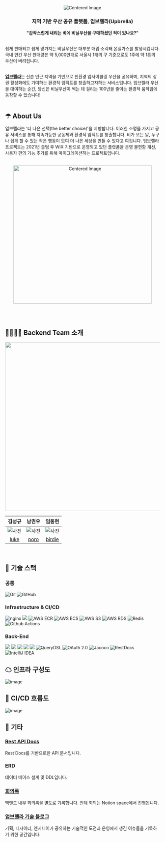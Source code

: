  <div align="center">
  <img src="https://github.com/Gwonwoo-Nam/Upbrella_back/assets/112251635/362c03e1-e21e-46c0-abb0-196238f572a1" alt="Centered Image">
</div>


<h3 align="center">지역 기반 우산 공유 플랫폼, 업브렐라(Upbrella)</h3>
<p align="center"><b>"갑작스럽게 내리는 비에 비닐우산을 구매하셨던 적이 있나요?"</b></p>
<br>
쉽게 판매되고 쉽게 망가지는 비닐우산은 대부분 매립·소각돼 온실가스를 발생시킵니다. 국내 연간 우산 판매량은 약 5,000만개로 서울시 1개의 구 기준으로도 1주에 약 1톤의 우산이 버려집니다.
<br></br>

[**업브렐라**](https://www.upbrella2021.com/)는 신촌 인근 지역을 기반으로 친환경 업사이클링 우산을 공유하며, 지역의 상권 활성화에도 기여하는 환경적 임팩트를 창출하고자하는 서비스입니다. 업브렐라 우산을 대여하는 순간,
당신은 비닐우산이 썩는 데 걸리는 100년을 줄이는 환경적 움직임에 동참할 수 있습니다!
<br></br>
## ☂ About Us

업브렐라는 '더 나은 선택(the better choice)'을 지향합니다.
이러한 소명을 가지고 공유 서비스를 통해
지속가능한️ 공동체와 환경적 임팩트를 창출합니다.
비가 오는 날, 누구나 쉽게 할 수 있는 작은 행동이 모여
더 나은 세상을 만들 수 있다고 여깁니다. 업브렐라 프로젝트는 2021년 출범 후 WIX 기반으로 운영되고 있던 플랫폼을 운영 불편함 개선, 사용자 편의 기능 추가를 위해 마이그레이션하는 프로젝트입니다.
<br></br>
<div align="center">
  <img width=450 src="https://github.com/Gwonwoo-Nam/Upbrella_back/assets/112251635/ba98b6a1-ad92-4e62-8d53-3b6d14646a2a" alt="Centered Image">
</div>

<br></br>
## 👨‍👩‍👧‍👧 Backend Team 소개


<p align="center"><img src="https://user-images.githubusercontent.com/115435784/252514581-a097e8f7-08a7-42e8-a790-365e428ce382.png" width=550px/>

<br>


|                  김성규                   |                   남권우                   |                                            임동현                                            |
|:--------------------------------------:|:---------------------------------------:|:-----------------------------------------------------------------------------------------:|
|                ![사진](https://avatars.githubusercontent.com/u/71162390?v=4)                 |                 ![사진](https://avatars.githubusercontent.com/u/112251635?v=4)                 |               ![사진](https://avatars.githubusercontent.com/u/115435784?v=4)                |
|[luke](https://github.com/acceptor-gyu)  |  [poro](https://github.com/Gwonwoo-Nam)|                          [birdie](https://github.com/birdieHyun)                          |
<br>


## 🧾 기술 스택

### 공통

![Git](https://img.shields.io/badge/-Git-F05032?style=flat&logo=Git&logoColor=white)
![GitHub](https://img.shields.io/badge/-GitHub-181717?style=flat&logo=GitHub&logoColor=white)

### Infrastructure & CI/CD


![nginx](https://img.shields.io/badge/nginx-009639?style=flat&logo=nginx&logoColor=white)
<img src="https://img.shields.io/badge/Amazon%20EC2-FA7343?style=flat&logo=amazonec2&logoColor=white"/>
![AWS ECR](https://img.shields.io/badge/Amazon%20ECR-FF9900?style=flat)
![AWS ECS](https://img.shields.io/badge/Amazon%20ECS-FF9900?style=flat&logo=amazonecs&logoColor=white)
![AWS S3](https://img.shields.io/badge/Amazon%20S3-569A31?style=flat&logo=amazons3&logoColor=white)
![AWS RDS](https://img.shields.io/badge/Amazon%20RDS-527FFF?style=flat&logo=amazonrds&logoColor=white)
![Redis](https://img.shields.io/badge/Redis-DC382D?style=flat&logo=redis&logoColor=white)
![Github Actions](https://img.shields.io/badge/Github%20Actions-2088FF?style=flat&logo=GithubActions&logoColor=white)

### Back-End

<img src="https://img.shields.io/badge/Java-007396?style=flat&logo=java&logoColor=white"/> <img src="https://img.shields.io/badge/Gradle-02303A?style=flat&logo=Gradle&logoColor=white"/> <img src="https://img.shields.io/badge/SpringBoot-6DB33F?style=flat&logo=SpringBoot&logoColor=white"/> <img src="https://img.shields.io/badge/Spring%20Data%20JPA-03EF62?style=flat"/> <img src="https://img.shields.io/badge/MySQL-4479A1?style=flat&logo=MySQL&logoColor=white"/> ![QueryDSL](https://img.shields.io/badge/QueryDSL-blueviolet?style=flat)
![OAuth 2.0](https://img.shields.io/badge/OAuth-EB5424?style=flat) ![Jacoco](https://img.shields.io/badge/Jacoco-23E396?style=flat&logoColor=white) ![RestDocs](https://img.shields.io/badge/RestDocs-63E296?style=flat&logoColor=white)
![IntelliJ IDEA](https://img.shields.io/badge/-IntelliJ%20IDEA-FF3850?style=flat&logo=IntelliJ%20IDEA&logoColor=white)

## ☁ 인프라 구성도
![image](https://github.com/Gwonwoo-Nam/Upbrella_back/assets/112251635/4ced41e1-9540-4afa-9646-878724e08caf)


## 🌊 CI/CD 흐름도
![image](https://github.com/Gwonwoo-Nam/Upbrella_back/assets/112251635/e6d3ee85-06d1-495d-8287-c8d0a7e477fe)


## 🌂 기타

### [Rest API Docs](https://github.com/UPbrella/UPbrella_back/wiki/REST-API-Docs)

Rest Docs를 기반으로한 API 문서입니다.
### [ERD](https://github.com/UPbrella/UPbrella_back/wiki/ERD)
데이터 베이스 설계 및 DDL입니다.

### [회의록](https://github.com/UPbrella/UPbrella_back/wiki/7%EC%9B%94-10%EC%9D%BC-%ED%9A%8C%EC%9D%98%EB%A1%9D)
백엔드 내부 회의록을 별도로 기록합니다. 전체 회의는 Notion space에서 진행됩니다.

### [업브렐라 기술 블로그](https://upbrella.github.io/)
기획, 디자이너, 엔지니어가 공유하는 기술적인 도전과 운영에서 생긴 이슈들을 기록하기 위한 공간입니다.
